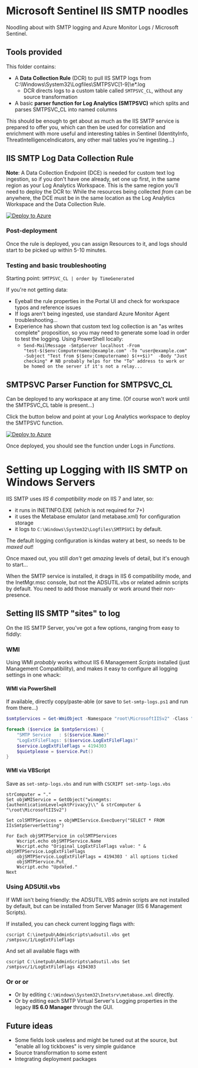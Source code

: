 Microsoft Sentinel IIS SMTP noodles
===================================
Noodling about with SMTP logging and Azure Monitor Logs / Microsoft Sentinel.

## Tools provided

This folder contains:
- A **Data Collection Rule** (DCR) to pull IIS SMTP logs from C:\Windows\System32\Logfiles\SMTPSVC[1-9]\e*.log
  - DCR directs logs to a custom table called `SMTPSVC_CL`, without any source transformation
- A basic **parser function for Log Analytics (SMTPSVC)** which splits and parses SMTPSVC_CL into named columns

This should be enough to get about as much as the IIS SMTP service is prepared to offer you, which can then be used for correlation and enrichment with more useful and interesting tables in Sentinel (IdentityInfo, ThreatIntelligenceIndicators, any other mail tables you're ingesting...)

## IIS SMTP Log Data Collection Rule

**Note**: A Data Collection Endpoint (DCE) is needed for custom text log ingestion, so if you don't have one already, set one up first, in the same region as your Log Analytics Workspace. This is the same region you'll need to deploy the DCR to: While the resources being collected *from* can be anywhere, the DCE must be in the same location as the Log Analytics Workspace and the Data Collection Rule. 

[![Deploy to Azure](https://aka.ms/deploytoazurebutton)](https://portal.azure.com/#create/Microsoft.Template/uri/https%3A%2F%2Fraw.githubusercontent.com%2FTristankMS%2Fsentinel-noodling%2Fmain%2FIIS-SMTP%2FSMTP-DCR-Template.json)

### Post-deployment

Once the rule is deployed, you can assign Resources to it, and logs should start to be picked up within 5-10 minutes.

### Testing and basic troubleshooting

Starting point:
`SMTPSVC_CL | order by TimeGenerated`

If you're not getting data:

- Eyeball the rule properties in the Portal UI and check for workspace typos and reference issues
- If logs aren't being ingested, use standard Azure Monitor Agent troubleshooting...
- Experience has shown that custom text log collection is an "as writes complete" proposition, so you may need to generate some load in order to test the logging.
  Using PowerShell locally:
  - `Send-MailMessage -SmtpServer localhost -From "test-$($env:Computername)@example.com" -To "user@example.com" -Subject "Test from $($env:Computername) $(++$i)"  -Body "Just checking" # NB probably helps for the "To" address to work or be homed on the server if it's not a relay...`

## SMTPSVC Parser Function for SMTPSVC_CL

Can be deployed to any workspace at any time. (Of course won't *work* until the SMTPSVC_CL table is present...)

Click the button below and point at your Log Analytics workspace to deploy the SMTPSVC function.

[![Deploy to Azure](https://aka.ms/deploytoazurebutton)](https://portal.azure.com/#create/Microsoft.Template/uri/https%3A%2F%2Fraw.githubusercontent.com%2FTristankMS%2Fsentinel-noodling%2Fmain%2FIIS-SMTP%2FSMTP-Parser.json)

Once deployed, you should see the function under Logs in *Functions*.

# Setting up Logging with IIS SMTP on Windows Servers

IIS SMTP uses *IIS 6 compatibility mode* on IIS 7 and later, so:

- it runs in INETINFO.EXE (which is not required for 7+)
- it uses the Metabase emulator (and metabase.xml) for configuration storage
- it logs to `C:\Windows\System32\Logfiles\SMTPSVC1` by default.

The default logging configuration is kindas watery at best, so needs to be *maxed out*!

Once maxed out, you still *don't* get *amazing* levels of detail, but it's enough to start...

When the SMTP service is installed, it drags in IIS 6 compatibility mode, and the InetMgr.msc console, but not the ADSUTIL.vbs or related admin scripts by default. You need to add those manually or work around their non-presence.

## Setting IIS SMTP "sites" to log

On the IIS SMTP Server, you've got a few options, ranging from easy to fiddly:

### WMI

Using WMI *probably* works without IIS 6 Management *Scripts* installed (just Management Compatibility), and makes it easy to configure all logging settings in one whack:

#### WMI via PowerShell

If available, directly copy/paste-able (or save to `Set-smtp-logs.ps1` and run from there...)

```PowerShell
$smtpServices = Get-WmiObject -Namespace "root\MicrosoftIISv2" -Class "IIsSmtpServerSetting"

foreach ($service in $smtpServices) {
    "SMTP Service   : $($service.Name)"
    "LogExtFileFlags: $($service.LogExtFileFlags)"
    $service.LogExtFileFlags = 4194303
    $quietplease = $service.Put()
}
```

#### WMI via VBScript

Save as `set-smtp-logs.vbs` and run with `CSCRIPT set-smtp-logs.vbs`

```VBScript
strComputer = "."
Set objWMIService = GetObject("winmgmts:{authenticationLevel=pktPrivacy}\\" & strComputer & "\root\MicrosoftIISv2")

Set colSMTPServices = objWMIService.ExecQuery("SELECT * FROM IIsSmtpServerSetting")

For Each objSMTPService in colSMTPServices
    Wscript.echo objSMTPService.Name
    Wscript.echo "Original LogExtFileFlags value: " & objSMTPService.LogExtFileFlags
    objSMTPService.LogExtFileFlags = 4194303 ' all options ticked
    objSMTPService.Put_
    Wscript.echo "Updated."
Next
```

### Using ADSUtil.vbs
If WMI isn't being friendly: the ADSUTIL.VBS admin scripts are not installed by default, but can be installed from Server Manager (IIS 6 Management Scripts).

If installed, you can check current logging flags with:

`cscript C:\inetpub\AdminScripts\adsutil.vbs get /smtpsvc/1/LogExtFileFlags`

And set all available flags with 

`cscript C:\inetpub\AdminScripts\adsutil.vbs Set /smtpsvc/1/LogExtFileFlags 4194303`

### Or or or

- Or by editing `C:\Windows\System32\Inetsrv\metabase.xml` directly.
- Or by editing each SMTP Virtual Server's Logging properties in the legacy **IIS 6.0 Manager** through the GUI.


## Future ideas
- Some fields look useless and might be tuned out at the source, but "enable all log tickboxes" is very simple guidance
- Source transformation to some extent
- Integrating deployment packages


